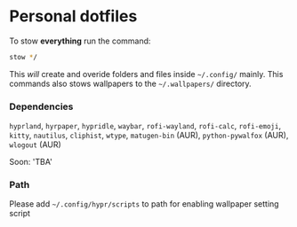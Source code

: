 # Personal dotfiles

To stow **everything** run the command:
```sh
stow */
```
This *will* create and overide folders and files inside `~/.config/` mainly. This commands also stows wallpapers to the `~/.wallpapers/` directory. 

### Dependencies

`hyprland`, `hyrpaper`, `hypridle`, `waybar`, `rofi-wayland`, `rofi-calc`, `rofi-emoji`, `kitty`, `nautilus`, `cliphist`, `wtype`, `matugen-bin` (AUR), `python-pywalfox` (AUR), `wlogout` (AUR)

Soon: 'TBA'

### Path

Please add `~/.config/hypr/scripts` to path for enabling wallpaper setting script